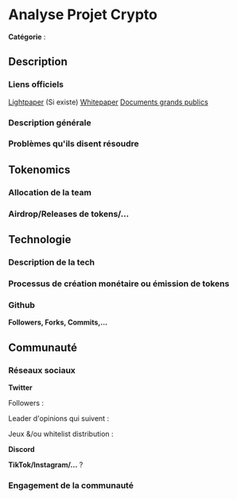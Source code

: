 #				Analyse Projet Crypto

**Catégorie** : 


## Description

### Liens officiels

[Lightpaper]() (Si existe)
[Whitepaper]()
[Documents grands publics]()

### Description générale



### Problèmes qu'ils disent résoudre



## Tokenomics


### Allocation de la team


### Airdrop/Releases de tokens/...


## Technologie


### Description de la tech


### Processus de création monétaire ou émission de tokens


### Github

**Followers, Forks, Commits,...**


## Communauté

### Réseaux sociaux 

**Twitter**

Followers :

Leader d'opinions qui suivent : 

Jeux &/ou whitelist distribution : 

**Discord** 

**TikTok/Instagram/...** ?

### Engagement de la communauté



